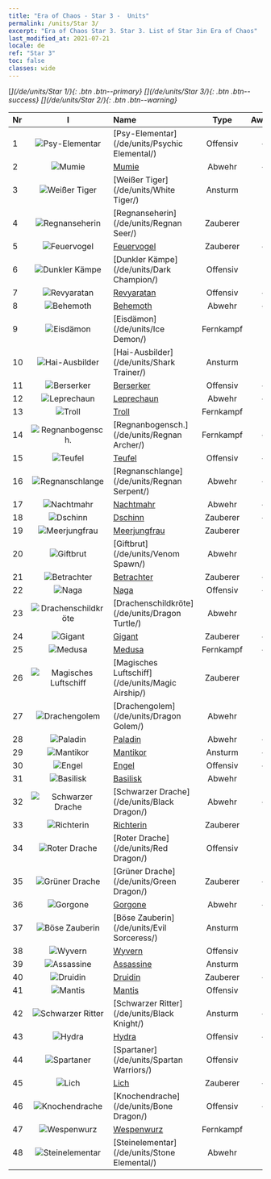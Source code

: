 ```yaml
---
title: "Era of Chaos - Star 3 -  Units"
permalink: /units/Star 3/
excerpt: "Era of Chaos Star 3. Star 3. List of Star 3in Era of Chaos"
last_modified_at: 2021-07-21
locale: de
ref: "Star 3"
toc: false
classes: wide
---
```

 [<i class="fas fa-star"/>](/de/units/Star 1/){: .btn .btn--primary} [<i class="fas fa-star"/><i class="fas fa-star"/><i class="fas fa-star"/>](/de/units/Star 3/){: .btn .btn--success} [<i class="fas fa-star"/><i class="fas fa-star"/>](/de/units/Star 2/){: .btn .btn--warning} 

  | Nr | I |         Name        |   Type   | Awake | Rang |   Members     |  Stars  | Exclusive | Attack  |     HP    |  Awaken Name  |
  |:---|:-:|:--------------------|:--------:|:-----:|:---------:|:-------------:|:-------:|:---------:|:-------:|:---------:|:--------------|
  | 1 | ![Psy-Elementar](/images/u/ti_jingshenyuansu.jpg) | [Psy-Elementar](/de/units/Psychic Elemental/) | Offensiv | + | SSR | x1 | <i class="fas fa-star"/><i class="fas fa-star"/><i class="fas fa-star"/> | + | 212.0 | 1749 |  Magie-Elementar  |
  | 2 | ![Mumie](/images/u/ti_munaiyi.jpg) | [Mumie](/de/units/Mummy/) | Abwehr | + | SR | x4 | <i class="fas fa-star"/><i class="fas fa-star"/><i class="fas fa-star"/> | - | 141.0 | 2691 |  Mumienkönig  |
  | 3 | ![Weißer Tiger](/images/u/ti_baihu.jpg) | [Weißer Tiger](/de/units/White Tiger/) | Ansturm | - | Kommandant | x1 | <i class="fas fa-star"/><i class="fas fa-star"/><i class="fas fa-star"/> | - | 1078.2 | 6138 |   -   |
  | 4 | ![Regnanseherin](/images/u/ti_haihou.jpg) | [Regnanseherin](/de/units/Regnan Seer/) | Zauberer | - | Kommandant | x1 | <i class="fas fa-star"/><i class="fas fa-star"/><i class="fas fa-star"/> | - | 1006.9 | 5091 |  Gezeitenelementar  |
  | 5 | ![Feuervogel](/images/u/ti_fenghuang.jpg) | [Feuervogel](/de/units/Firebird/) | Zauberer | + | SR | x4 | <i class="fas fa-star"/><i class="fas fa-star"/><i class="fas fa-star"/> | + | 848.5 | 4525 |  Phönix  |
  | 6 | ![Dunkler Kämpe](/images/u/ti_sishen.jpg) | [Dunkler Kämpe](/de/units/Dark Champion/) | Offensiv | - | Kommandant | x1 | <i class="fas fa-star"/><i class="fas fa-star"/><i class="fas fa-star"/> | - | 1029.5 | 9504 |   -   |
  | 7 | ![Revyaratan](/images/u/ti_haiguai.jpg) | [Revyaratan](/de/units/Revyaratan/) | Offensiv | + | SR | x4 | <i class="fas fa-star"/><i class="fas fa-star"/><i class="fas fa-star"/> | + | 1267.1 | 7128 |  Uraltes Seemonster  |
  | 8 | ![Behemoth](/images/u/ti_bimeng.jpg) | [Behemoth](/de/units/Behemoth/) | Abwehr | + | SSR | x1 | <i class="fas fa-star"/><i class="fas fa-star"/><i class="fas fa-star"/> | - | 407.3 | 10182 |  Ur-Behemoth  |
  | 9 | ![Eisdämon](/images/u/ti_bingmo.jpg) | [Eisdämon](/de/units/Ice Demon/) | Fernkampf | - | Kommandant | x1 | <i class="fas fa-star"/><i class="fas fa-star"/><i class="fas fa-star"/> | - | 565.7 | 5996 |   -   |
  | 10 | ![Hai-Ausbilder](/images/u/ti_xunshashi.jpg) | [Hai-Ausbilder](/de/units/Shark Trainer/) | Ansturm | - | SSR | x1 | <i class="fas fa-star"/><i class="fas fa-star"/><i class="fas fa-star"/> | - | 792.0 | 5430 |  Hai-Reiter  |
  | 11 | ![Berserker](/images/u/ti_kuangzhanshi.jpg) | [Berserker](/de/units/Berserker/) | Offensiv | + | SSR | x1 | <i class="fas fa-star"/><i class="fas fa-star"/><i class="fas fa-star"/> | - | 678.8 | 5317 |  Todesheuler  |
  | 12 | ![Leprechaun](/images/u/ti_conglinyaojing.jpg) | [Leprechaun](/de/units/Leprechaun/) | Abwehr | + | SSR | x1 | <i class="fas fa-star"/><i class="fas fa-star"/><i class="fas fa-star"/> | - | 134.5 | 3162 |  Meister-Leprechaun  |
  | 13 | ![Troll](/images/u/ti_suoerjuren.jpg) | [Troll](/de/units/Troll/) | Fernkampf | - | Kommandant | x1 | <i class="fas fa-star"/><i class="fas fa-star"/><i class="fas fa-star"/> | - | 1018.3 | 9051 |   -   |
  | 14 | ![Regnanbogensch.](/images/u/ti_ruigenanushou.jpg) | [Regnanbogensch.](/de/units/Regnan Archer/) | Fernkampf | + | SSR | x1 | <i class="fas fa-star"/><i class="fas fa-star"/><i class="fas fa-star"/> | - | 235.5 | 1245 |  Regnanpräzisionsschützin  |
  | 15 | ![Teufel](/images/u/ti_daemo.jpg) | [Teufel](/de/units/Devil/) | Offensiv | + | SSR | x1 | <i class="fas fa-star"/><i class="fas fa-star"/><i class="fas fa-star"/> | - | 792.0 | 5431 |  Erzteufel  |
  | 16 | ![Regnanschlange](/images/u/ti_yurenyongshi.jpg) | [Regnanschlange](/de/units/Regnan Serpent/) | Abwehr | + | SR | x4 | <i class="fas fa-star"/><i class="fas fa-star"/><i class="fas fa-star"/> | - | 100.9 | 3027 |  Seelenstein des Gezeitenwächters  |
  | 17 | ![Nachtmahr](/images/u/ti_mengyanshou.jpg) | [Nachtmahr](/de/units/Nightmare/) | Abwehr | + | SR | x4 | <i class="fas fa-star"/><i class="fas fa-star"/><i class="fas fa-star"/> | - | 84.1 | 2691 |  Nachtmahr-König  |
  | 18 | ![Dschinn](/images/u/ti_shenguai.jpg) | [Dschinn](/de/units/Genie/) | Zauberer | + | SR | x4 | <i class="fas fa-star"/><i class="fas fa-star"/><i class="fas fa-star"/> | - | 102.6 | 662 |  Meisterdschinn  |
  | 19 | ![Meerjungfrau](/images/u/ti_meirenyu.jpg) | [Meerjungfrau](/de/units/Mermaid/) | Zauberer | - | SR | x4 | <i class="fas fa-star"/><i class="fas fa-star"/><i class="fas fa-star"/> | - | 185.0 | 1648 |   -   |
  | 20 | ![Giftbrut](/images/u/ti_yanmo.jpg) | [Giftbrut](/de/units/Venom Spawn/) | Abwehr | - | Kommandant | x1 | <i class="fas fa-star"/><i class="fas fa-star"/><i class="fas fa-star"/> | - | 375.0 | 14000 |   -   |
  | 21 | ![Betrachter](/images/u/ti_xieyan.jpg) | [Betrachter](/de/units/Beholder/) | Zauberer | + | SR | x9 | <i class="fas fa-star"/><i class="fas fa-star"/><i class="fas fa-star"/> | - | 115.8 | 744 |  Böses Auge  |
  | 22 | ![Naga](/images/u/ti_shenv.jpg) | [Naga](/de/units/Naga/) | Offensiv | + | SSR | x1 | <i class="fas fa-star"/><i class="fas fa-star"/><i class="fas fa-star"/> | + | 79.4 | 811 |  Nagakönigin  |
  | 23 | ![Drachenschildkröte](/images/u/ti_longgui.jpg) | [Drachenschildkröte](/de/units/Dragon Turtle/) | Abwehr | - | SSR | x1 | <i class="fas fa-star"/><i class="fas fa-star"/><i class="fas fa-star"/> | - | 362.0 | 12000 |  Urzeit-Drachenschildkröte  |
  | 24 | ![Gigant](/images/u/ti_taitan.jpg) | [Gigant](/de/units/Giant/) | Zauberer | + | SSR | x1 | <i class="fas fa-star"/><i class="fas fa-star"/><i class="fas fa-star"/> | - | 792.0 | 5431 |  Titan  |
  | 25 | ![Medusa](/images/u/ti_meidusha.jpg) | [Medusa](/de/units/Medusa/) | Fernkampf | + | SR | x4 | <i class="fas fa-star"/><i class="fas fa-star"/><i class="fas fa-star"/> | + | 202.0 | 1144 |  Medusenkönigin  |
  | 26 | ![Magisches Luftschiff](/images/u/ti_reqiqiu.jpg) | [Magisches Luftschiff](/de/units/Magic Airship/) | Zauberer | - | SR | x4 | <i class="fas fa-star"/><i class="fas fa-star"/><i class="fas fa-star"/> | - | 208.5 | 1715 |   -   |
  | 27 | ![Drachengolem](/images/u/ti_kuileilong.jpg) | [Drachengolem](/de/units/Dragon Golem/) | Abwehr | - | Kommandant | x1 | <i class="fas fa-star"/><i class="fas fa-star"/><i class="fas fa-star"/> | - | 396.0 | 9616 |   -   |
  | 28 | ![Paladin](/images/u/ti_shengqishi.jpg) | [Paladin](/de/units/Paladin/) | Abwehr | + | SSR | x1 | <i class="fas fa-star"/><i class="fas fa-star"/><i class="fas fa-star"/> | - | 128.0 | 2589 |  Oberster Paladin  |
  | 29 | ![Mantikor](/images/u/ti_shixie.jpg) | [Mantikor](/de/units/Manticore/) | Ansturm | + | SR | x4 | <i class="fas fa-star"/><i class="fas fa-star"/><i class="fas fa-star"/> | + | 174.9 | 1917 |  Skorpikor  |
  | 30 | ![Engel](/images/u/ti_datianshi.jpg) | [Engel](/de/units/Angel/) | Offensiv | + | SSR | x1 | <i class="fas fa-star"/><i class="fas fa-star"/><i class="fas fa-star"/> | - | 792.0 | 5431 |  Erzengel  |
  | 31 | ![Basilisk](/images/u/ti_xiyi.jpg) | [Basilisk](/de/units/Basilisk/) | Abwehr | - | SR | x4 | <i class="fas fa-star"/><i class="fas fa-star"/><i class="fas fa-star"/> | - | 121.1 | 2859 |   -   |
  | 32 | ![Schwarzer Drache](/images/u/ti_heilong.jpg) | [Schwarzer Drache](/de/units/Black Dragon/) | Abwehr | + | SSR | x1 | <i class="fas fa-star"/><i class="fas fa-star"/><i class="fas fa-star"/> | - | 430.0 | 8712 |  Schwarzer Drachenkönig  |
  | 33 | ![Richterin](/images/u/ti_shenpanguan.jpg) | [Richterin](/de/units/Judicator/) | Zauberer | - | Kommandant | x1 | <i class="fas fa-star"/><i class="fas fa-star"/><i class="fas fa-star"/> | - | 565.7 | 6109 |   -   |
  | 34 | ![Roter Drache](/images/u/ti_chilong.jpg) | [Roter Drache](/de/units/Red Dragon/) | Offensiv | - | SSR | x1 | <i class="fas fa-star"/><i class="fas fa-star"/><i class="fas fa-star"/> | - | 769.3 | 5431 |   -   |
  | 35 | ![Grüner Drache](/images/u/ti_lvlong.jpg) | [Grüner Drache](/de/units/Green Dragon/) | Zauberer | + | SSR | x1 | <i class="fas fa-star"/><i class="fas fa-star"/><i class="fas fa-star"/> | + | 1018.2 | 4525 |  Goldener Drache  |
  | 36 | ![Gorgone](/images/u/ti_manniu.jpg) | [Gorgone](/de/units/Gorgon/) | Abwehr | + | SSR | x1 | <i class="fas fa-star"/><i class="fas fa-star"/><i class="fas fa-star"/> | - | 121.1 | 3094 |  Mächtige Gorgone  |
  | 37 | ![Böse Zauberin](/images/u/ti_xiemonv.jpg) | [Böse Zauberin](/de/units/Evil Sorceress/) | Ansturm | - | Kommandant | x1 | <i class="fas fa-star"/><i class="fas fa-star"/><i class="fas fa-star"/> | - | 550.0 | 6000 |   -   |
  | 38 | ![Wyvern](/images/u/ti_feilong.jpg) | [Wyvern](/de/units/Wyvern/) | Offensiv | - | SR | x4 | <i class="fas fa-star"/><i class="fas fa-star"/><i class="fas fa-star"/> | - | 500.0 | 5544 |  Wyvernkönig  |
  | 39 | ![Assassine](/images/u/ti_cishazhe.jpg) | [Assassine](/de/units/Assassin/) | Ansturm | - | SSR | x1 | <i class="fas fa-star"/><i class="fas fa-star"/><i class="fas fa-star"/> | + | 269.0 | 2119 |   -   |
  | 40 | ![Druidin](/images/u/ti_deluyi.jpg) | [Druidin](/de/units/Druid/) | Zauberer | + | SR | x9 | <i class="fas fa-star"/><i class="fas fa-star"/><i class="fas fa-star"/> | - | 102.6 | 844 |  Erzdruide  |
  | 41 | ![Mantis](/images/u/ti_tanglang.jpg) | [Mantis](/de/units/Mantis/) | Offensiv | - | Kommandant | x1 | <i class="fas fa-star"/><i class="fas fa-star"/><i class="fas fa-star"/> | - | 1140.4 | 6336 |   -   |
  | 42 | ![Schwarzer Ritter](/images/u/ti_siwangqishi.jpg) | [Schwarzer Ritter](/de/units/Black Knight/) | Ansturm | + | SSR | x4 | <i class="fas fa-star"/><i class="fas fa-star"/><i class="fas fa-star"/> | + | 115.8 | 910 |  Schattenritter  |
  | 43 | ![Hydra](/images/u/ti_duotoulong.jpg) | [Hydra](/de/units/Hydra/) | Offensiv | + | SSR | x1 | <i class="fas fa-star"/><i class="fas fa-star"/><i class="fas fa-star"/> | - | 769.3 | 5770 |  Chaoshydra  |
  | 44 | ![Spartaner](/images/u/ti_sibada.jpg) | [Spartaner](/de/units/Spartan Warriors/) | Offensiv | - | SSR | x1 | <i class="fas fa-star"/><i class="fas fa-star"/><i class="fas fa-star"/> | - | 216.0 | 2825 |   -   |
  | 45 | ![Lich](/images/u/ti_wuyao.jpg) | [Lich](/de/units/Lich/) | Zauberer | + | SR | x4 | <i class="fas fa-star"/><i class="fas fa-star"/><i class="fas fa-star"/> | + | 228.7 | 1581 |  Todes-Lich  |
  | 46 | ![Knochendrache](/images/u/ti_gulong.jpg) | [Knochendrache](/de/units/Bone Dragon/) | Offensiv | + | SSR | x1 | <i class="fas fa-star"/><i class="fas fa-star"/><i class="fas fa-star"/> | - | 758.0 | 5770 |  Geisterdrache  |
  | 47 | ![Wespenwurz](/images/u/ti_dufengcao.jpg) | [Wespenwurz](/de/units/Waspwort/) | Fernkampf | - | SR | x1 | <i class="fas fa-star"/><i class="fas fa-star"/><i class="fas fa-star"/> | - | 950.3 | 5543 |   -   |
  | 48 | ![Steinelementar](/images/u/ti_shiyuansu.jpg) | [Steinelementar](/de/units/Stone Elemental/) | Abwehr | - | SR | x4 | <i class="fas fa-star"/><i class="fas fa-star"/><i class="fas fa-star"/> | - | 121.0 | 2825 |   -   |
